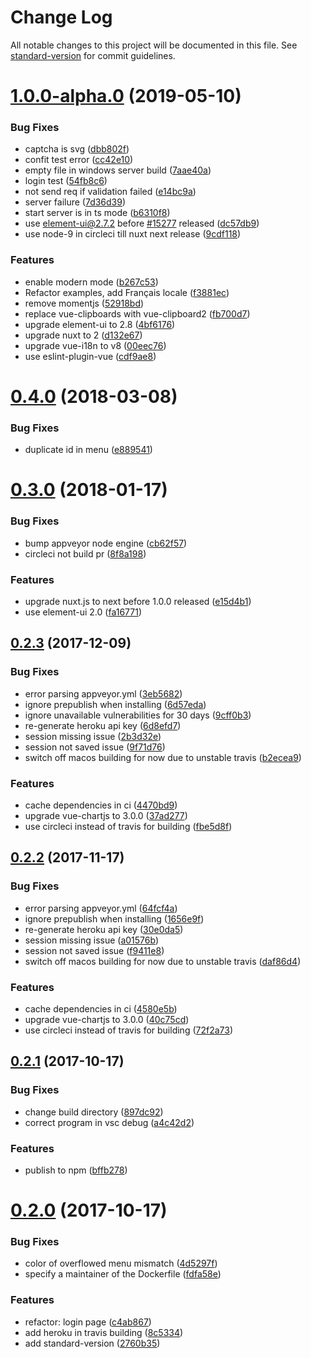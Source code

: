 # Change Log

All notable changes to this project will be documented in this file. See [standard-version](https://github.com/conventional-changelog/standard-version) for commit guidelines.

# [1.0.0-alpha.0](https://github.com/clarkdo/hare/compare/v0.4.0...v1.0.0-alpha.0) (2019-05-10)


### Bug Fixes

* captcha is svg ([dbb802f](https://github.com/clarkdo/hare/commit/dbb802f))
* confit test error ([cc42e10](https://github.com/clarkdo/hare/commit/cc42e10))
* empty file in windows server build ([7aae40a](https://github.com/clarkdo/hare/commit/7aae40a))
* login test ([54fb8c6](https://github.com/clarkdo/hare/commit/54fb8c6))
* not send req if validation failed ([e14bc9a](https://github.com/clarkdo/hare/commit/e14bc9a))
* server failure ([7d36d39](https://github.com/clarkdo/hare/commit/7d36d39))
* start server is in ts mode ([b6310f8](https://github.com/clarkdo/hare/commit/b6310f8))
* use element-ui@2.7.2 before [#15277](https://github.com/clarkdo/hare/issues/15277) released ([dc57db9](https://github.com/clarkdo/hare/commit/dc57db9))
* use node-9 in circleci till nuxt next release ([9cdf118](https://github.com/clarkdo/hare/commit/9cdf118))


### Features

* enable modern mode ([b267c53](https://github.com/clarkdo/hare/commit/b267c53))
* Refactor examples, add Français locale ([f3881ec](https://github.com/clarkdo/hare/commit/f3881ec))
* remove momentjs ([52918bd](https://github.com/clarkdo/hare/commit/52918bd))
* replace vue-clipboards with vue-clipboard2 ([fb700d7](https://github.com/clarkdo/hare/commit/fb700d7))
* upgrade element-ui to 2.8 ([4bf6176](https://github.com/clarkdo/hare/commit/4bf6176))
* upgrade nuxt to 2 ([d132e67](https://github.com/clarkdo/hare/commit/d132e67))
* upgrade vue-i18n to v8 ([00eec76](https://github.com/clarkdo/hare/commit/00eec76))
* use eslint-plugin-vue ([cdf9ae8](https://github.com/clarkdo/hare/commit/cdf9ae8))



<a name="0.4.0"></a>
# [0.4.0](https://github.com/clarkdo/hare/compare/v0.3.0...v0.4.0) (2018-03-08)


### Bug Fixes

* duplicate id in menu ([e889541](https://github.com/clarkdo/hare/commit/e889541))



<a name="0.3.0"></a>
# [0.3.0](https://github.com/clarkdo/hare/compare/v0.2.3...v0.3.0) (2018-01-17)


### Bug Fixes

* bump appveyor node engine ([cb62f57](https://github.com/clarkdo/hare/commit/cb62f57))
* circleci not build pr ([8f8a198](https://github.com/clarkdo/hare/commit/8f8a198))


### Features

* upgrade nuxt.js to next before 1.0.0 released ([e15d4b1](https://github.com/clarkdo/hare/commit/e15d4b1))
* use element-ui 2.0 ([fa16771](https://github.com/clarkdo/hare/commit/fa16771))



<a name="0.2.3"></a>
## [0.2.3](https://github.com/clarkdo/hare/compare/v0.2.1...v0.2.3) (2017-12-09)


### Bug Fixes

* error parsing appveyor.yml ([3eb5682](https://github.com/clarkdo/hare/commit/3eb5682))
* ignore prepublish when installing ([6d57eda](https://github.com/clarkdo/hare/commit/6d57eda))
* ignore unavailable vulnerabilities for 30 days ([9cff0b3](https://github.com/clarkdo/hare/commit/9cff0b3))
* re-generate heroku api key ([6d8efd7](https://github.com/clarkdo/hare/commit/6d8efd7))
* session missing issue ([2b3d32e](https://github.com/clarkdo/hare/commit/2b3d32e))
* session not saved issue ([9f71d76](https://github.com/clarkdo/hare/commit/9f71d76))
* switch off macos building for now due to unstable travis ([b2ecea9](https://github.com/clarkdo/hare/commit/b2ecea9))


### Features

* cache dependencies in ci ([4470bd9](https://github.com/clarkdo/hare/commit/4470bd9))
* upgrade vue-chartjs to 3.0.0 ([37ad277](https://github.com/clarkdo/hare/commit/37ad277))
* use circleci instead of travis for building ([fbe5d8f](https://github.com/clarkdo/hare/commit/fbe5d8f))



<a name="0.2.2"></a>
## [0.2.2](https://github.com/clarkdo/hare/compare/v0.2.1...v0.2.2) (2017-11-17)


### Bug Fixes

* error parsing appveyor.yml ([64fcf4a](https://github.com/clarkdo/hare/commit/64fcf4a))
* ignore prepublish when installing ([1656e9f](https://github.com/clarkdo/hare/commit/1656e9f))
* re-generate heroku api key ([30e0da5](https://github.com/clarkdo/hare/commit/30e0da5))
* session missing issue ([a01576b](https://github.com/clarkdo/hare/commit/a01576b))
* session not saved issue ([f9411e8](https://github.com/clarkdo/hare/commit/f9411e8))
* switch off macos building for now due to unstable travis ([daf86d4](https://github.com/clarkdo/hare/commit/daf86d4))


### Features

* cache dependencies in ci ([4580e5b](https://github.com/clarkdo/hare/commit/4580e5b))
* upgrade vue-chartjs to 3.0.0 ([40c75cd](https://github.com/clarkdo/hare/commit/40c75cd))
* use circleci instead of travis for building ([72f2a73](https://github.com/clarkdo/hare/commit/72f2a73))



<a name="0.2.1"></a>
## [0.2.1](https://github.com/clarkdo/hare/compare/v0.2.0...v0.2.1) (2017-10-17)


### Bug Fixes

* change build directory ([897dc92](https://github.com/clarkdo/hare/commit/897dc92))
* correct program in vsc debug ([a4c42d2](https://github.com/clarkdo/hare/commit/a4c42d2))


### Features

* publish to npm ([bffb278](https://github.com/clarkdo/hare/commit/bffb278))



<a name="0.2.0"></a>
# [0.2.0](https://github.com/clarkdo/hare/compare/v0.1.4...v0.2.0) (2017-10-17)


### Bug Fixes

* color of overflowed menu mismatch ([4d5297f](https://github.com/clarkdo/hare/commit/4d5297f))
* specify a maintainer of the Dockerfile ([fdfa58e](https://github.com/clarkdo/hare/commit/fdfa58e))


### Features

* refactor: login page ([c4ab867](https://github.com/clarkdo/hare/commit/c4ab867))
* add heroku in travis building ([8c5334](https://github.com/clarkdo/hare/commit/8c5334))
* add standard-version ([2760b35](https://github.com/clarkdo/hare/commit/2760b35))
